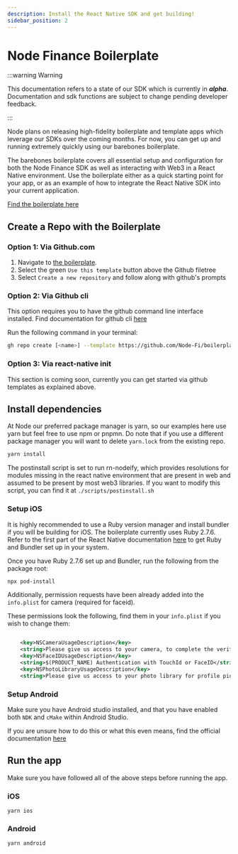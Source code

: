 ```yaml
---
description: Install the React Native SDK and get building!
sidebar_position: 2
---
```


# Node Finance Boilerplate

:::warning Warning

This documentation refers to a state of our SDK which is currently in **_alpha_**. Documentation and sdk functions are subject to change pending developer feedback.

:::

Node plans on releasing high-fidelity boilerplate and template apps which leverage our SDKs over the coming months. For now, you can get up and running extremely quickly using our barebones boilerplate.

The barebones boilerplate covers all essential setup and configuration for both the Node Finance SDK as well as interacting with Web3 in a React Native environment. Use the boilerplate either as a quick starting point for your app, or as an example of how to integrate the React Native SDK into your current application.

[Find the boilerplate here](https://github.com/Node-Fi/boilerplate-bare)

## Create a Repo with the Boilerplate

### Option 1: Via Github.com

1. Navigate to [the boilerplate](https://github.com/Node-Fi/boilerplate-bare).
2. Select the green `Use this template` button above the Github filetree
3. Select `Create a new repository` and follow along with github's prompts

### Option 2: Via Github cli

This option requires you to have the github command line interface installed. Find documentation for github cli [here](https://cli.github.com/manual/)

Run the following command in your terminal:

```bash
gh repo create [<name>] --template https://github.com/Node-Fi/boilerplate-bare [--private | --public | --internal]
```

### Option 3: Via react-native init

This section is coming soon, currently you can get started via github templates as explained above.

## Install dependencies

At Node our preferred package manager is yarn, so our examples here use yarn but feel free to use npm or pnpmn. Do note that if you use a different package manager you will want to delete `yarn.lock` from the existing repo.

```bash
yarn install
```

The postinstall script is set to run rn-nodeify, which provides resolutions for modules missing in the react native environment that are present in web and assumed to be present by most web3 libraries. If you want to modify this script, you can find it at `./scripts/postinstall.sh`

### Setup iOS

It is highly recommended to use a Ruby version manager and install bundler if you will be building for iOS. The boilerplate currently uses Ruby 2.7.6. Refer to the first part of the React Native documentation [here](https://reactnative.dev/docs/environment-setup) to get Ruby and Bundler set up in your system.

Once you have Ruby 2.7.6 set up and Bundler, run the following from the package root:

```bash
npx pod-install
```

Additionally, permission requests have been already added into the `info.plist` for camera (required for faceid).

These permissions look the following, find them in your `info.plist` if you wish to change them:

```xml

    <key>NSCameraUsageDescription</key>
	<string>Please give us access to your camera, to complete the verification.</string>
	<key>NSFaceIDUsageDescription</key>
	<string>$(PRODUCT_NAME) Authentication with TouchId or FaceID</string>
	<key>NSPhotoLibraryUsageDescription</key>
	<string>Please give us access to your photo library for profile picture or verification</string>
```

### Setup Android

Make sure you have Android studio installed, and that you have enabled both `NDK` and `cMake` within Android Studio.

If you are unsure how to do this or what this even means, find the official documentation [here](https://developer.android.com/studio/projects/install-ndk)

## Run the app

Make sure you have followed all of the above steps before running the app.

### iOS

```
yarn ios
```

### Android

```
yarn android
```
